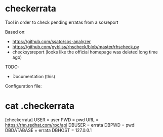 checkerrata
===========

Tool in order to check pending erratas from a sosreport

Based on:

 * https://github.com/ssato/sos-analyzer
 * https://github.com/pybliss/rhscheck/blob/master/rhscheck.py
 * checksysreport (looks like the official homepage was deleted long time ago)

TODO:

* Documentation (this)

Configuration file:

# cat .checkerrata
[checkerrata]
USER =  user
PWD = pwd
URL = https://rhn.redhat.com/rpc/api
DBUSER = errata
DBPWD = pwd
DBDATABASE = errata
DBHOST = 127.0.0.1
